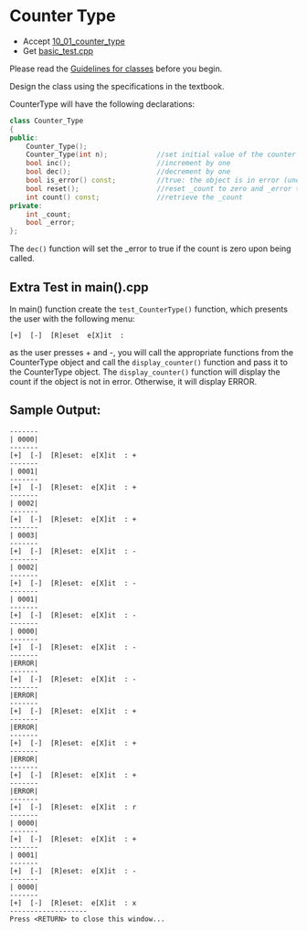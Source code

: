 # Counter Type

- Accept [10_01_counter_type](https://classroom.github.com/a/26nhNR2i)
- Get [basic_test.cpp](basic_test.cpp)

Please read the [Guidelines for classes](https://docs.google.com/document/d/1dkqJa-h6e-GmlNwc-zgX7IPTrU8YJNMLrbrLS8idU3k/edit?usp=sharing) before you begin. 

Design the class using the specifications in the textbook.

CounterType will have the following declarations:

```c++
class Counter_Type
{
public:
    Counter_Type();
    Counter_Type(int n);            //set initial value of the counter
    bool inc();                     //increment by one
    bool dec();                     //decrement by one
    bool is_error() const;          //true: the object is in error (underflow)
    bool reset();                   //reset _count to zero and _error to false
    int count() const;              //retrieve the _count
private:
    int _count;
    bool _error;
};
```

The `dec()` function will set the _error to true if the count is zero upon being called.


## Extra Test in main().cpp

In main() function create the `test_CounterType()` function, which presents the user with the following menu:

```
[+]  [-]  [R]eset  e[X]it  :
```

as the user presses + and -, you will call the appropriate functions from the CounterType object and call the `display_counter()` function and pass it to the CounterType object. The `display_counter()` function will display the count if the object is not in error. Otherwise, it will display ERROR.


## Sample Output:
```
-------
| 0000|
-------
[+]  [-]  [R]eset:  e[X]it  : +
-------
| 0001|
-------
[+]  [-]  [R]eset:  e[X]it  : +
-------
| 0002|
-------
[+]  [-]  [R]eset:  e[X]it  : +
-------
| 0003|
-------
[+]  [-]  [R]eset:  e[X]it  : -
-------
| 0002|
-------
[+]  [-]  [R]eset:  e[X]it  : -
-------
| 0001|
-------
[+]  [-]  [R]eset:  e[X]it  : -
-------
| 0000|
-------
[+]  [-]  [R]eset:  e[X]it  : -
-------
|ERROR|
-------
[+]  [-]  [R]eset:  e[X]it  : -
-------
|ERROR|
-------
[+]  [-]  [R]eset:  e[X]it  : +
-------
|ERROR|
-------
[+]  [-]  [R]eset:  e[X]it  : +
-------
|ERROR|
-------
[+]  [-]  [R]eset:  e[X]it  : +
-------
|ERROR|
-------
[+]  [-]  [R]eset:  e[X]it  : r
-------
| 0000|
-------
[+]  [-]  [R]eset:  e[X]it  : +
-------
| 0001|
-------
[+]  [-]  [R]eset:  e[X]it  : -
-------
| 0000|
-------
[+]  [-]  [R]eset:  e[X]it  : x
-------------------
Press <RETURN> to close this window...
```